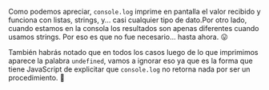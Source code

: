 Como podemos apreciar, `console.log` imprime en pantalla el valor recibido y funciona con listas, strings, y... casi cualquier tipo de dato.Por otro lado, cuando estamos en la consola los resultados son apenas diferentes cuando usamos strings. Por eso es que no fue necesario... hasta ahora.  :stuck_out_tongue:

También habrás notado que en todos los casos luego de lo que imprimimos aparece la palabra `undefined`, vamos a ignorar eso ya que es la forma que tiene JavaScript de explicitar que `console.log` no retorna nada por ser un procedimiento. :grimacing: